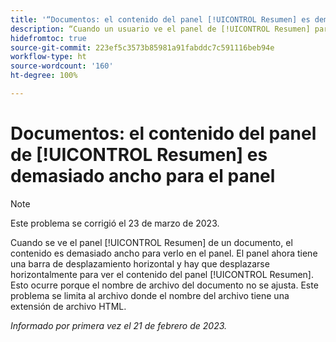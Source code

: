 ```yaml
---
title: '“Documentos: el contenido del panel [!UICONTROL Resumen] es demasiado ancho para el panel”'
description: “Cuando un usuario ve el panel de [!UICONTROL Resumen] para un documento, el contenido es demasiado ancho para verlo en el panel. El panel ahora tiene una barra de desplazamiento horizontal y hay que desplazarse horizontalmente para ver el contenido del panel [!UICONTROL Resumen]. Esto ocurre porque el nombre de archivo del documento no se ajusta. Este problema se limita al archivo donde el nombre del archivo tiene una extensión de archivo HTML”.
hidefromtoc: true
source-git-commit: 223ef5c3573b85981a91fabddc7c591116beb94e
workflow-type: ht
source-wordcount: '160'
ht-degree: 100%

---
```



# Documentos: el contenido del panel de [!UICONTROL Resumen] es demasiado ancho para el panel

>[!NOTE]
>
>Este problema se corrigió el 23 de marzo de 2023.

Cuando se ve el panel [!UICONTROL Resumen] de un documento, el contenido es demasiado ancho para verlo en el panel. El panel ahora tiene una barra de desplazamiento horizontal y hay que desplazarse horizontalmente para ver el contenido del panel [!UICONTROL Resumen]. Esto ocurre porque el nombre de archivo del documento no se ajusta. Este problema se limita al archivo donde el nombre del archivo tiene una extensión de archivo HTML.

_Informado por primera vez el 21 de febrero de 2023._

